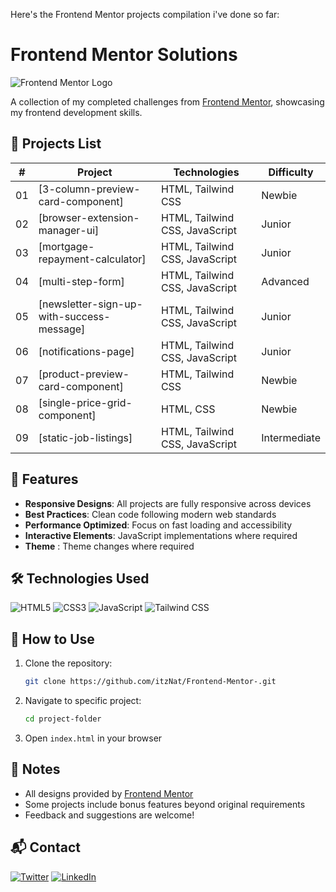 Here's the Frontend Mentor projects compilation i've done so far:

# Frontend Mentor Solutions

![Frontend Mentor Logo](https://frontendmentor.io/static/images/logo-desktop.svg)

A collection of my completed challenges from [Frontend Mentor](https://www.frontendmentor.io), showcasing my frontend development skills.

## 📁 Projects List

| #  |                    Project                   |            Technologies         |  Difficulty  |
|----|----------------------------------------------|---------------------------------|------------  |
| 01 | [3-column-preview-card-component]            | HTML, Tailwind CSS              | Newbie       |
| 02 | [browser-extension-manager-ui]               | HTML, Tailwind CSS, JavaScript  | Junior       |
| 03 | [mortgage-repayment-calculator]              | HTML, Tailwind CSS, JavaScript  | Junior       |
| 04 | [multi-step-form]                            | HTML, Tailwind CSS, JavaScript  | Advanced     |
| 05 | [newsletter-sign-up-with-success-message]    | HTML, Tailwind CSS, JavaScript  | Junior       |
| 06 | [notifications-page]                         | HTML, Tailwind CSS, JavaScript  | Junior       |
| 07 | [product-preview-card-component]             | HTML, Tailwind CSS              | Newbie       |
| 08 | [single-price-grid-component]                | HTML, CSS                       | Newbie       |
| 09 | [static-job-listings]                        | HTML, Tailwind CSS, JavaScript  | Intermediate |


## 🚀 Features

- **Responsive Designs**: All projects are fully responsive across devices
- **Best Practices**: Clean code following modern web standards
- **Performance Optimized**: Focus on fast loading and accessibility
- **Interactive Elements**: JavaScript implementations where required
- **Theme** : Theme changes where required

## 🛠 Technologies Used

![HTML5](https://img.shields.io/badge/HTML5-E34F26?style=for-the-badge&logo=html5&logoColor=white)
![CSS3](https://img.shields.io/badge/CSS3-1572B6?style=for-the-badge&logo=css3&logoColor=white)
![JavaScript](https://img.shields.io/badge/JavaScript-F7DF1E?style=for-the-badge&logo=javascript&logoColor=black)
![Tailwind CSS](https://img.shields.io/badge/Tailwind_CSS-38B2AC?style=for-the-badge&logo=tailwind-css&logoColor=white)

## 📌 How to Use

1. Clone the repository:
   ```bash
   git clone https://github.com/itzNat/Frontend-Mentor-.git
   ```
2. Navigate to specific project:
   ```bash
   cd project-folder
   ```
3. Open `index.html` in your browser


## 📝 Notes

- All designs provided by [Frontend Mentor](https://www.frontendmentor.io)
- Some projects include bonus features beyond original requirements
- Feedback and suggestions are welcome!

## 📬 Contact

[![Twitter](https://img.shields.io/badge/Twitter-1DA1F2?style=for-the-badge&logo=twitter&logoColor=white)](https://x.com/Itz_Naht)
[![LinkedIn](https://img.shields.io/badge/LinkedIn-0077B5?style=for-the-badge&logo=linkedin&logoColor=white)](https://www.linkedin.com/in/itz-nat?lipi=urn%3Ali%3Apage%3Ad_flagship3_profile_view_base_contact_details%3B6Apxu%2ByLRLSDyUzZHVvQYw%3D%3D) 